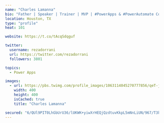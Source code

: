 ```yaml
---
name: "Charles Lamanna"
bio: "Father | Speaker | Trainer | MVP | #PowerApps & #PowerAutomate Community Super User | YouTuber Right-pointing triangle http://youtube.com/c/rezadorrani | Learn - Share - Clockwise rightwards and leftwards open circle arrows"
location: Houston, TX
type: "profile"
heat: 101

website: https://t.co/tAcqSdqguf

twitter:
  username: rezadorrani
  url: https://twitter.com/rezadorrani
  followers: 3801

topics:
  - Power Apps

images:
  - url: https://pbs.twimg.com/profile_images/1063114045270777856/qeT-jpWr_400x400.jpg
    width: 400
    height: 400
    isCached: true
    title: "Charles Lamanna"

secured: "6/QUl9PIT0LhGbUrU36/lUKWK+yiwXrHEQjQzdtuvKkpL5mNnLiUN/967/T3kyae2LGCGCTaAJWAXDmZ5NGFGKuQXkht8x8Eps3TmQl4ywk+ZNOYPRnsvz5zN7B6dwd3fcbq4Bu/KzX2/JWNz09w+ZWHqo87SdMuYGrsZ9ZlSHxqrVfxeimbH5LWf8v5rDE5u1wXMZOTKUnq4pfqOHvEKH4ocr3QJaI3Ui/NBysoxPcFh1pebehpfrCND4LIWs4hfBz/BsGRgH4Mg1/9X57kFIGxUiD0C0Q5syD55lZbdavpuwuGnBMu+64oaED1ldIARAexE3+mKOKzfzB/47EVqKchKEZyVns5P8nFFdKHIi2++nljTFvLC1PfMEi/qYZIVOcDz54blR6czrZdkG/6BlBmmDLMxKn+xUrnmj2oXTM=;UxcpIbP7BGS+hWcB1js05w=="
---
```


